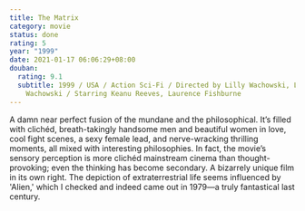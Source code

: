 ```yaml
---
title: The Matrix
category: movie
status: done
rating: 5
year: "1999"
date: 2021-01-17 06:06:29+08:00
douban:
  rating: 9.1
  subtitle: 1999 / USA / Action Sci-Fi / Directed by Lilly Wachowski, Lana
    Wachowski / Starring Keanu Reeves, Laurence Fishburne
---
```


A damn near perfect fusion of the mundane and the philosophical. It’s filled with clichéd, breath-takingly handsome men and beautiful women in love, cool fight scenes, a sexy female lead, and nerve-wracking thrilling moments, all mixed with interesting philosophies. In fact, the movie’s sensory perception is more clichéd mainstream cinema than thought-provoking; even the thinking has become secondary. A bizarrely unique film in its own right. The depiction of extraterrestrial life seems influenced by 'Alien,' which I checked and indeed came out in 1979—a truly fantastical last century.

